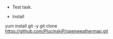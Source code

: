 * Test task.

* Install

yum install git -y
git clone https://github.com/PlucinskiP/openweathermap.git
